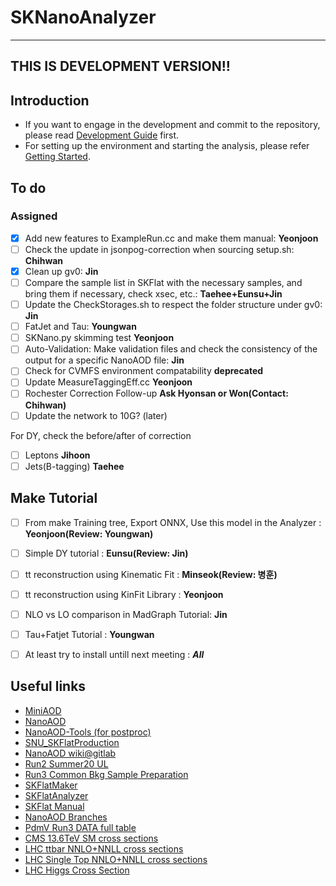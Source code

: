 # SKNanoAnalyzer
---

## THIS IS DEVELOPMENT VERSION!!

## Introduction
- If you want to engage in the development and commit to the repository, please read [Development Guide](docs/DevelopmentGuide.md) first.
- For setting up the environment and starting the analysis, please refer [Getting Started](docs/GettingStarted.md).

## To do
### Assigned
- [x] Add new features to ExampleRun.cc and make them manual: **Yeonjoon**
- [ ] Check the update in jsonpog-correction when sourcing setup.sh: **Chihwan**
- [x] Clean up gv0: **Jin**
- [ ] Compare the sample list in SKFlat with the necessary samples, and bring them if necessary, check xsec, etc.: **Taehee+Eunsu+Jin**
- [ ] Update the CheckStorages.sh to respect the folder structure under gv0: **Jin**
- [ ] FatJet and Tau: **Youngwan**
- [ ] SKNano.py skimming test **Yeonjoon**
- [ ] Auto-Validation: Make validation files and check the consistency of the output for a specific NanoAOD file: **Jin**
- [ ] Check for CVMFS environment compatability **deprecated**
- [ ] Update MeasureTaggingEff.cc **Yeonjoon**
- [ ] Rochester Correction Follow-up **Ask Hyonsan or Won(Contact: Chihwan)**
- [ ] Update the network to 10G? (later)

For DY, check the before/after of correction
- [ ] Leptons **Jihoon**
- [ ] Jets(B-tagging) **Taehee**

## Make Tutorial
- [ ] From make Training tree, Export ONNX, Use this model in the Analyzer : **Yeonjoon(Review: Youngwan)**
- [ ] Simple DY tutorial : **Eunsu(Review: Jin)**
- [ ] tt reconstruction using Kinematic Fit : **Minseok(Review: 병훈)**
- [ ] tt reconstruction using KinFit Library : **Yeonjoon**
- [ ] NLO vs LO comparison in MadGraph Tutorial: **Jin**
- [ ] Tau+Fatjet Tutorial : **Youngwan**

- [ ] At least try to install untill next meeting : ***All***


## Useful links
- [MiniAOD](https://twiki.cern.ch/twiki/bin/view/CMSPublic/WorkBookMiniAOD)
- [NanoAOD](https://twiki.cern.ch/twiki/bin/view/CMSPublic/WorkBookNanoAOD)
- [NanoAOD-Tools (for postproc)](https://github.com/cms-sw/cmssw/tree/master/PhysicsTools/NanoAODTools)
- [SNU_SKFlatProduction](https://docs.google.com/spreadsheets/d/12SfHxUR_1_-13Tzt6mI0slnenQeeCT40zDdggx_KPR8/edit?pli=1#gid=1739893496)
- [NanoAOD wiki@gitlab](https://gitlab.cern.ch/cms-nanoAOD/nanoaod-doc/-/wikis/home)
- [Run2 Summer20 UL](https://docs.google.com/spreadsheets/d/1ABl2p2uwr2EfEbolBEVNcKb_fIXigYY9sqCRT8XIi1Q/edit#gid=1318927481)
- [Run3 Common Bkg Sample Preparation](https://docs.google.com/spreadsheets/d/1xEbHtxzJVaWJpxDrJ7tSpxcVQMRIFbZeoeO7davNFMA/edit#gid=1396344675)
- [SKFlatMaker](https://github.com/CMSSNU/SKFlatMaker)
- [SKFlatAnalyzer](https://github.com/CMSSNU/SKFlatAnalyzer)
- [SKFlat Manual](https://jskim.web.cern.ch/jskim/SKFlat/Manual/Manual_SKFlat.pdf)
- [NanoAOD Branches](https://cms-nanoaod-integration.web.cern.ch/autoDoc/)
- [PdmV Run3 DATA full table](https://pdmv-pages.web.cern.ch/run_3_data/full_table.html)
- [CMS 13.6TeV SM cross sections](https://twiki.cern.ch/twiki/bin/viewauth/CMS/MATRIXCrossSectionsat13p6TeV)
- [LHC ttbar NNLO+NNLL cross sections](https://twiki.cern.ch/twiki/bin/view/LHCPhysics/TtbarNNLO)
- [LHC Single Top NNLO+NNLL cross sections](https://twiki.cern.ch/twiki/bin/view/LHCPhysics/SingleTopRefXsec)
- [LHC Higgs Cross Section](https://twiki.cern.ch/twiki/bin/view/LHCPhysics/HiggsXSBR)
